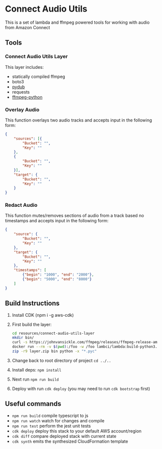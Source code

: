 # Connect Audio Utils

This is a set of lambda and ffmpeg powered tools for working with audio from Amazon Connect

## Tools

### Connect Audio Utils Layer

This layer includes:

* statically compiled ffmpeg
* boto3
* [pydub](https://github.com/jiaaro/pydub)
* requests
* [ffmpeg-python](https://github.com/kkroening/ffmpeg-python)

### Overlay Audio

This function overlays two audio tracks and accepts input in the following form:

```json
{
    "sources": [{
        "Bucket": "",
        "Key": ""
    },
    {
        "Bucket": "",
        "Key": ""
    }],
    "target": {
        "Bucket": "",
        "Key": ""
    }
}
```

### Redact Audio

This function mutes/removes sections of audio from a track based no timestamps and accepts input in the following form:

```json
{
    "source": {
        "Bucket": "",
        "Key": ""
    },
    "target": {
        "Bucket": "",
        "Key": ""
    },
    "timestamps": [
        {"begin": "1000", "end": "2000"},
        {"begin": "5000", "end": "8000"}
    ]
}
```

## Build Instructions

1. Install CDK (npm i -g aws-cdk)
1. First build the layer:

    ```bash
    cd resources/connect-audio-utils-layer
    mkdir bin/
    curl -s https://johnvansickle.com/ffmpeg/releases/ffmpeg-release-amd64-static.tar.xz | tar -xJC bin --strip=1 'ffmpeg-*-amd64-static/ffmpeg'
    docker run --rm -v $(pwd):/foo -w /foo lambci/lambda:build-python3.8 pip3 install -r requirements.txt -t python
    zip -r9 layer.zip bin python -x "*.pyc"
    ```

1. Change back to root directory of project `cd ../..`
1. Install deps: `npm install`
1. Next run `npm run build`
1. Deploy with run `cdk deploy` (you may need to run `cdk bootstrap` first)

## Useful commands

* `npm run build`   compile typescript to js
* `npm run watch`   watch for changes and compile
* `npm run test`    perform the jest unit tests
* `cdk deploy`      deploy this stack to your default AWS account/region
* `cdk diff`        compare deployed stack with current state
* `cdk synth`       emits the synthesized CloudFormation template
